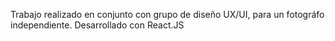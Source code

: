 Trabajo realizado en conjunto con grupo de diseño UX/UI, para un fotográfo independiente. Desarrollado con React.JS
